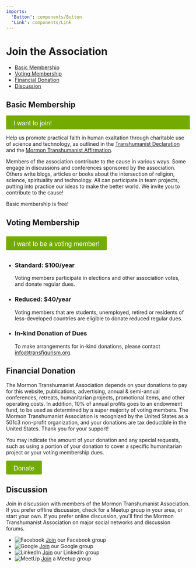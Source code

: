 ```yaml
---
imports:
  'Button': components/Button
  'Link': components/Link
---
```

# Join the Association

- [Basic Membership](#basic-membership)
- [Voting Membership](#voting-membership)
- [Financial Donation](#donation)
- [Discussion](#discussion)


<style>
  .join-button {
    display: flex; 
    text-decoration: none; 
    padding: 6px 20px; 
    font-size: 18px; 
    color: #fff; 
    border: none; 
    background-color: #74ab00; 
    font-weight: 500; 
    border-radius: 2px;
    cursor: pointer; font-family: Abel, 'Helvetica Neue', Helvetica, Arial, sans-serif;
  }
  .join-button:hover {
    text-decoration: underline !important;
  }
</style>

## <a id="basic-membership"></a>Basic Membership

</p>
<a href="https://www.joinit.org/o/transfigurism" title="Memberships for Mormon Transhumanist Association" class="join-button" target="_blank">
  I want to join!
</a>
<p>

Help us promote practical faith in human exaltation through charitable use of science and technology, as outlined in the [Transhumanist Declaration](/about/transhumanist-declaration) and the [Mormon Transhumanist Affirmation](/about/affirmation). 

Members of the association contribute to the cause in various ways. Some engage in discussions and conferences sponsored by the association. Others write blogs, articles or books about the intersection of religion, science, spirituality and technology. All can participate in team projects, putting into practice our ideas to make the better world. We invite you to contribute to the cause!

Basic membership is free!


## <a id="voting-membership"></a>Voting Membership

</p>
<div style="display: flex; align-items: center; justify-content: flex-start; padding: 8px 0;">
<a href="https://www.joinit.org/o/transfigurism" title="Memberships for Mormon Transhumanist Association" class="join-button" target="_blank">
  I want to be a voting member!
</a>
</div>
<p>

- ### Standard: $100/year
  Voting members participate in elections and other association votes, and donate regular dues.

- ### Reduced: $40/year
  Voting members that are students, unemployed, retired or residents of less-developed countries are eligible to donate reduced regular dues.

- ### In-kind Donation of Dues
  To make arrangements for in-kind donations, please contact [info@transfigurism.org](mailto://info@transfigurism.org).


## <a id="donation"></a>Financial Donation
The Mormon Transhumanist Association depends on your donations to pay for this website, publications, advertising, annual & semi-annual conferences, retreats, humanitarian projects, promotional items, and other operating costs. In addition, 10% of annual profits goes to an endowment fund, to be used as determined by a super majority of voting members. The Mormon Transhumanist Association is recognized by the United States as a 501c3 non-profit organization, and your donations are tax deductible in the United States. Thank you for your support!

You may indicate the amount of your donation and any special requests, such as using a portion of your donation to cover a specific humanitarian project or your voting membership dues.
  <form action="https://www.paypal.com/cgi-bin/webscr" method="post">
    <input type="hidden" name="cmd" value="_s-xclick" />
    <input type="hidden" name="hosted_button_id" value="Z7DMMYU9AUR4C" />
    <button type="submit" class="join-button">Donate</button>
  </form>

## <a id="discussion"></a>Discussion
Join in discussion with members of the Mormon Transhumanist Association. If you prefer offline discussion, check for a Meetup group in your area, or start your own. If you prefer online discussion, you'll find the Mormon Transhumanist Association on major social networks and discussion forums.


- ![Facebook](assets/logos/facebook-16x16.png) [Join](https://www.facebook.com/groups/transfigurism/) our Facebook group
- ![Google](assets/logos/google-16x16.gif) [Join](https://groups.google.com/forum/#!forum/transfigurism) our Google group
- ![LinkedIn](assets/logos/linkedin-16x16.png) [Join](https://www.linkedin.com/grp/home?gid=1904923) our LinkedIn group
- ![MeetUp](assets/logos/meetup-16x16.png) [Join](http://transfigurism.meetup.com/) a Meetup group
